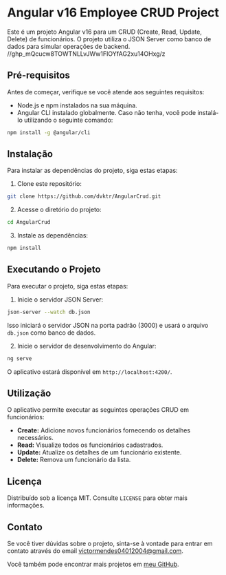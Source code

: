 # Angular v16 Employee CRUD Project

Este é um projeto Angular v16 para um CRUD (Create, Read, Update, Delete) de funcionários. O projeto utiliza o JSON Server como banco de dados para simular operações de backend.
//ghp_mQcucw8TOWTNLLvJWw1FIOYfAG2xu14OHxg/z
## Pré-requisitos

Antes de começar, verifique se você atende aos seguintes requisitos:

- Node.js e npm instalados na sua máquina.
- Angular CLI instalado globalmente. Caso não tenha, você pode instalá-lo utilizando o seguinte comando:

```bash
npm install -g @angular/cli
```

## Instalação

Para instalar as dependências do projeto, siga estas etapas:

1. Clone este repositório:

```bash
git clone https://github.com/dvktr/AngularCrud.git
```

2. Acesse o diretório do projeto:

```bash
cd AngularCrud
```

3. Instale as dependências:

```bash
npm install
```

## Executando o Projeto

Para executar o projeto, siga estas etapas:

1. Inicie o servidor JSON Server:

```bash
json-server --watch db.json
```

Isso iniciará o servidor JSON na porta padrão (3000) e usará o arquivo `db.json` como banco de dados.

2. Inicie o servidor de desenvolvimento do Angular:

```bash
ng serve
```

O aplicativo estará disponível em `http://localhost:4200/`.

## Utilização

O aplicativo permite executar as seguintes operações CRUD em funcionários:

- **Create:** Adicione novos funcionários fornecendo os detalhes necessários.
- **Read:** Visualize todos os funcionários cadastrados.
- **Update:** Atualize os detalhes de um funcionário existente.
- **Delete:** Remova um funcionário da lista.

## Licença

Distribuído sob a licença MIT. Consulte `LICENSE` para obter mais informações.

## Contato

Se você tiver dúvidas sobre o projeto, sinta-se à vontade para entrar em contato através do email [victormendes04012004@gmail.com](victormendes04012004@gmail.com). 

Você também pode encontrar mais projetos em [meu GitHub](https://github.com/dvktr).
